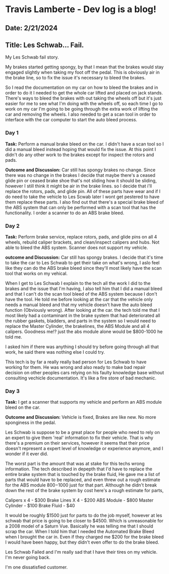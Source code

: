 # Travis Lamberte - Dev log is a blog!

## Date: 2/21/2024

## Title: Les Schwab... Fail.

My Les Schwab fail story.

My brakes started getting spongy, by that I mean that the brakes would stay engaged slightly when taking my foot off the pedal. This is obviously air in the brake line, so to fix the issue it's necessary to bleed the brakes.

So I read the documentation on my car on how to bleed the brakes and in order to do it I needed to get the whole car lifted and placed on jack stands. There's ways to bleed the brakes with out taking the wheels off but it's just easier for me to see what I'm doing with the wheels off, so each time I go to work on my car I'm going to be going through the extra work of lifting the car and removing the wheels. I also needed to get a scan tool in order to interface with the car computer to start the auto bleed process.

### Day 1

**Task:** Perform a manual brake bleed on the car. I didn't have a scan tool so I did a manual bleed instead hoping that would fix the issue. At this point I didn't do any other work to the brakes except for inspect the rotors and pads.

**Outcome and Discussion:** Car still has spongy brakes no change. Since there was no change in the brakes I decide that maybe there's a ceased glide pin or ceased brake shoe that's not sliding how it should be sliding, however I still think it might be air in the brake lines. so I decide that i'll replace the rotors, pads, and glide pin. All of these parts have wear and if I do need to take the vehicle to Les Scwab later I wont get pestered to have them replace these parts. I also find out that there's a special brake bleed of the ABS system that can only be performed with a scan tool that has the functionality. I order a scanner to do an ABS brake bleed.

### Day 2

**Task:** Perform brake service, replace rotors, pads, and glide pins on all 4 wheels, rebuild caliper brackets, and clean/inspect calipers and hubs. Not able to bleed the ABS system. Scanner does not support my vehicle.

**outcome and Discussion:** Car still has spongy brakes. I decide that it's time to take the car to Les Schwab to get their take on what's wrong, I aslo feel like they can do the ABS brake bleed since they'll most likely have the scan tool that works on my vehical.

When I get to Les Schwab I explain to the tech all the work I did to the brakes and the issue that I'm having, I also tell him that I did a manual bleed and that I can't do the scan tool bleed of the ABS system because I don't have the tool. He told me before looking at the car that the vehicle only needs a manual bleed and that my vehicle doesn't have the auto bleed function (Obviously wrong). After looking at the car. the tech told me that I most likely had a contaminant in the brake system that had deteriorated all the rubber gaskets, bladders, and parts in the system so I would need to replace the Master Cylinder, the brakelines, the ABS Module and all 4 calipers. Goodness me!? just the abs module alone would be $800-1000 he told me.

I asked him if there was anything I should try before going through all that work, he said there was nothing else I could try.

This tech is by far a really really bad person for Les Schwab to have working for them. He was wrong and also ready to make bad repair decision on other peoples cars relying on his faulty knowledge base without consulting vechicle documentation. It's like a fire store of bad mechanic.

### Day 3

**Task:** I get a scanner that supports my vehicle and perform an ABS module bleed on the car.

**Outcome and Discussion:** Vehicle is fixed, Brakes are like new. No more sponginess in the pedal.

Les Schwab is suppose to be a great place for people who need to rely on an expert to give them 'real' information to fix their vehicle. That is why there's a premium on their services, however it seems that their price doesn't represent a expert level of knowledge or experience anymore, and I wonder if it ever did.

The worst part is the amount that was at stake for this techs wrong information. The tech described in depepth that I'd have to replace the entire brake system that is touched by the brake fluid, He gave me a list of parts that would have to be replaced, and even threw out a rough estimate for the ABS module $800-$1000 just for that part. Although he didn't break down the rest of the brake system by cost here's a rough estimate for parts,

Calipers x 4 - $300
Brake Lines X 4 - $200
ABS Module - $800
Master Cylinder - $100
Brake Fluid - $40

It would be roughly $1500 just for parts to do the job myself, however at les schwab that price is going to be closer to $4500. Which is unreasonable for a 2008 model of a Saturn Vue. Basically he was telling me that I should scrap the car. When I told him that I needed the Automated Brake Bleed when I brought the car in. Even if they charged me $200 for the brake bleed I would have been happy, but they didn't even offer to do the brake bleed.

Les Schwab Failed and I'm really sad that I have their tires on my vehicle. I'm never going back.

I'm one dissatisfied customer.
